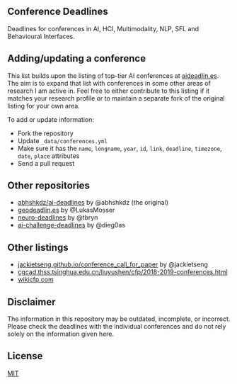 ## Conference Deadlines

Deadlines for conferences in AI, HCI, Multimodality, NLP, SFL and Behavioural Interfaces.

## Adding/updating a conference

This list builds upon the listing of top-tier AI conferences at [aideadlin.es][2]. The aim is to expand that list with conferences in some other areas of research I am active in. Feel free to either contribute to this listing if it matches your research profile or to maintain a separate fork of the original listing for your own area.

To add or update information:
- Fork the repository
- Update `_data/conferences.yml`
- Make sure it has the `name`, `longname`, `year`, `id`, `link`, `deadline`, `timezone`, `date`, `place` attributes
- Send a pull request

## Other repositories

- [abhshkdz/ai-deadlines][6] by @abhshkdz (the original) 
- [geodeadlin.es][3] by @LukasMosser
- [neuro-deadlines][4] by @tbryn
- [ai-challenge-deadlines][5] by @dieg0as

## Other listings
- [jackietseng.github.io/conference_call_for_paper][7] by @jackietseng
- [cgcad.thss.tsinghua.edu.cn/liuyushen/cfp/2018-2019-conferences.html][8]
- [wikicfp.com][9]

## Disclaimer

The information in this repository may be outdated, incomplete, or incorrect. Please check the deadlines with the individual conferences and do not rely solely on the information given here.

## License

[MIT][1]

[1]: https://abhshkdz.mit-license.org/
[2]: http://aideadlin.es/
[3]: http://geodeadlin.es/
[4]: https://github.com/tbryn/neuro-deadlines
[5]: https://github.com/dieg0as/ai-challenge-deadlines
[6]: https://github.com/abhshkdz/ai-deadlines
[7]: https://jackietseng.github.io/conference_call_for_paper/
[8]: http://cgcad.thss.tsinghua.edu.cn/liuyushen/cfp/2018-2019-conferences.html
[9]: http://wikicfp.com/
